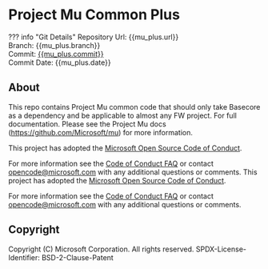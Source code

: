 # Project Mu Common Plus

??? info "Git Details"
    Repository Url: {{mu_plus.url}}  
    Branch:         {{mu_plus.branch}}  
    Commit:         [{{mu_plus.commit}}]({{mu_plus.commitlink}})  
    Commit Date:    {{mu_plus.date}}

## About

This repo contains Project Mu common code that should only take Basecore as a dependency and be applicable to almost any FW project. For full documentation.
Please see the Project Mu docs (https://github.com/Microsoft/mu) for more information.  

This project has adopted the [Microsoft Open Source Code of Conduct](https://opensource.microsoft.com/codeofconduct/).

For more information see the [Code of Conduct FAQ](https://opensource.microsoft.com/codeofconduct/faq/) or contact [opencode@microsoft.com](mailto:opencode@microsoft.com) with any additional questions or comments.
This project has adopted the [Microsoft Open Source Code of Conduct](https://opensource.microsoft.com/codeofconduct/).

For more information see the [Code of Conduct FAQ](https://opensource.microsoft.com/codeofconduct/faq/) or contact [opencode@microsoft.com](mailto:opencode@microsoft.com) with any additional questions or comments.

## Copyright

Copyright (C) Microsoft Corporation. All rights reserved.
SPDX-License-Identifier: BSD-2-Clause-Patent
